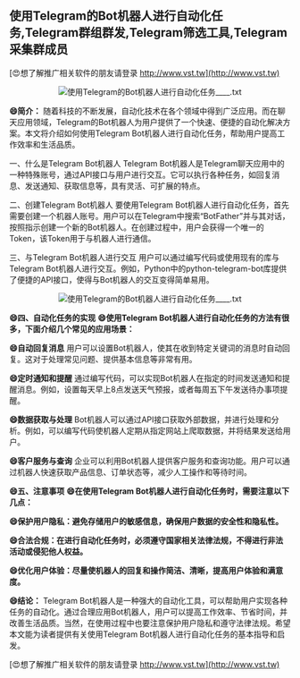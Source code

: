 ## **使用Telegram的Bot机器人进行自动化任务,Telegram群组群发,Telegram筛选工具,Telegram采集群成员**

[😍想了解推广相关软件的朋友请登录 http://www.vst.tw](http://www.vst.tw)

 <center><img src="https://vst.tw/MP4/tuiguang/png/2.png" alt="使用Telegram的Bot机器人进行自动化任务____.txt"></center>

**😄简介：**
随着科技的不断发展，自动化技术在各个领域中得到广泛应用。而在聊天应用领域，Telegram的Bot机器人为用户提供了一个快速、便捷的自动化解决方案。本文将介绍如何使用Telegram Bot机器人进行自动化任务，帮助用户提高工作效率和生活品质。

一、什么是Telegram Bot机器人
Telegram Bot机器人是Telegram聊天应用中的一种特殊账号，通过API接口与用户进行交互。它可以执行各种任务，如回复消息、发送通知、获取信息等，具有灵活、可扩展的特点。

二、创建Telegram Bot机器人
要使用Telegram Bot机器人进行自动化任务，首先需要创建一个机器人账号。用户可以在Telegram中搜索“BotFather”并与其对话，按照指示创建一个新的Bot机器人。在创建过程中，用户会获得一个唯一的Token，该Token用于与机器人进行通信。

三、与Telegram Bot机器人进行交互
用户可以通过编写代码或使用现有的库与Telegram Bot机器人进行交互。例如，Python中的python-telegram-bot库提供了便捷的API接口，使得与Bot机器人的交互变得简单易用。

 <center><img src="https://vst.tw/MP4/tuiguang/png/7.png" alt="使用Telegram的Bot机器人进行自动化任务____.txt"></center>

**😄四、自动化任务的实现**
**😄使用Telegram Bot机器人进行自动化任务的方法有很多，下面介绍几个常见的应用场景：**

**😄自动回复消息**
用户可以设置Bot机器人，使其在收到特定关键词的消息时自动回复。这对于处理常见问题、提供基本信息等非常有用。

**😄定时通知和提醒**
通过编写代码，可以实现Bot机器人在指定的时间发送通知和提醒消息。例如，设置每天早上8点发送天气预报，或者每周五下午发送待办事项提醒。

**😄数据获取与处理**
Bot机器人可以通过API接口获取外部数据，并进行处理和分析。例如，可以编写代码使机器人定期从指定网站上爬取数据，并将结果发送给用户。

**😄客户服务与查询**
企业可以利用Bot机器人提供客户服务和查询功能。用户可以通过机器人快速获取产品信息、订单状态等，减少人工操作和等待时间。

**😄五、注意事项**
**😄在使用Telegram Bot机器人进行自动化任务时，需要注意以下几点：**

**😄保护用户隐私：避免存储用户的敏感信息，确保用户数据的安全性和隐私性。**

**😄合法合规：在进行自动化任务时，必须遵守国家相关法律法规，不得进行非法活动或侵犯他人权益。**

**😄优化用户体验：尽量使机器人的回复和操作简洁、清晰，提高用户体验和满意度。**

**😄结论：**
Telegram Bot机器人是一种强大的自动化工具，可以帮助用户实现各种任务的自动化。通过合理应用Bot机器人，用户可以提高工作效率、节省时间，并改善生活品质。当然，在使用过程中也要注意保护用户隐私和遵守法律法规。希望本文能为读者提供有关使用Telegram Bot机器人进行自动化任务的基本指导和启发。

[😍想了解推广相关软件的朋友请登录 http://www.vst.tw](http://www.vst.tw)



